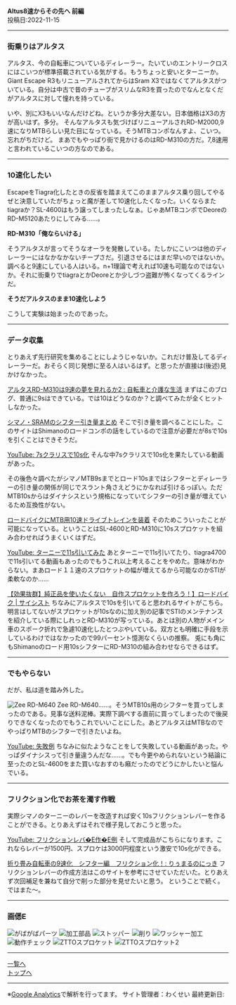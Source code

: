 

**Altus8速からその先へ 前編**  
投稿日:2022-11-15

---

### 街乗りはアルタス

アルタス、今の自転車についているディレーラー。たいていのエントリークロスにはこいつが標準搭載されている気がする。もうちょっと安いとターニーか。Giant Escape R3もリニューアルされてからはSram X3ではなくてアルタスがついている。自分は中古で昔のチューブがスリムなR3を買ったのでなんとなくだがアルタスに対して憧れを持っている。

いや、別にX3もいいなんだけどね。というか多分大差ない。日本価格はX3の方が高いはず。多分。
そんなアルタスも気づけばリニューアルされRD-M2000,9速になりMTBらしい見た目になっている。そうMTBコンポなんすよ、こいつ。忘れがちだけど。
まあでもやっぱり街で見かけるのはRD-M310の方だ。7,8速用と言われているこいつの方なのである。

---

### 10速化したい

EscapeをTiagra化したときの反省を踏まえてこのままアルタス乗り回してやるぜと決意していたがちょっと魔が差して10速化したくなった。いくならまたtiagraか？SL-4600はもう譲ってしまったしなぁ。じゃあMTBコンポでDeoreのRD-M5120あたりにしてみる……。

**RD-M310「俺ならいける」**

そうアルタスが言ってそうなオーラを発散している。たしかにこいつは他のディレーラーにはなかなかないチープさだ。引退させるにはまだ早いのではないか。調べると9速にしている人はいる。n+1理論で考えれば10速も可能なのではないか。それに街乗りでtiagraとかDeoreとか少しづつ盗難が怖くなってくるラインだ。

**そうだアルタスのまま10速化しよう**

こうして実験は始まったのであった。

---

### データ収集

とりあえず先行研究を集めることにしようじゃないか。これだけ普及してるディレーラーだ。おそらく同じ発想に至る人はいるはず。と思ったが直接は(後述)見かけなかった。

[アルタスRD-M310は9速の夢を見れるか2 : 自転車と介護な生活](http://st162c.blog.jp/archives/2089479.html)
まずはこのブログ、普通に9sはできている。では10はどうなのか？と調べてみたが全くヒットしなかった。

[シマノ・SRAMのシフター引き量まとめ](https://shiromecha.pages.dev/blog/wdh1jeowxf/)
そこで引き量を調べることにした。このサイトはShimanoのロードコンポの話をしているので注意が必要だが8sで10sを引くことはできそうだ。

[YouTube: 7sクラリスで10s化](https://www.youtube.com/watch?v=3DybiGc3DLE)
そんな中7sクラリスで10s化を果たしている動画があった。

その後色々調べたがシマノMTB9sまでとロード10sまではシフターとディレーラーの引き量の関係が同じでスラント角さえどうにかなれば引けるっぽい。ただMTB10sからはダイナシスという規格になっていてシフターの引き量が増えているため互換性がない。

[ロードバイクにMTB用10速ドライブトレインを装着](https://crank.module.jp/2011/09/mtb10.html)
そのためこういったことが可能になっている。ということはSL-4600とRD-M310に10sスプロケットを組み合わせればうまくいくはずだ。

[YouTube: ターニーで11s引いてみた](https://www.youtube.com/watch?v=t0K1AM5M1pg)
あとターニーで11s引いてたり、tiagra4700で11s引いてる動画もあったのでもうこれ以上考えることをやめた。意味がわからない。まあロード１１速のスプロケットの幅が増えてるから可能なのかSTIが柔軟なのか……

[【効果抜群】純正品を使いたくない　自作スプロケットを作ろう！】ロードバイク | サイシスト](https://cycist-ceb.com/0038_making-your-own-sprockets/)
ちなみにアルタスで10sを引いてると思われるサイトがこちら。明言はしてないがスプロケットが10sなのに加え別の記事でSTIのメンテナンスを紹介している際にしれっとRD-M310が写っている。あとは別の人物がメイン車のスポーク折れで急遽10速化したとつぶやいている。双方とも明確に手段を示しているわけではなかったので99パーセント憶測なくらいの推察。
兎にも角にもShimanoのロード用10sシフターにRD-M310の組み合わせならできるはず。

---

### でもやらない

だが、私は道を踏み外した。

<img alt="Zee RD-M640" src="/bike/md/P8/imagesAltus/Zee_RD-M640.jpg">
Zee RD-M640……。そうMTB10s用のシフターを買ってしまったのである。見事な送料泥棒。実際下調べする直前に買ってしまったので後戻りできなくなったのでもうこれでいいことにした。あとアルタスはMTBなのでやっぱりMTBのシフターで引きたいよね。

[YouTube: 失敗例](https://www.youtube.com/watch?v=0ttgqfk_LC8)
ちなみに似たようなことをして失敗している動画があった。やっぱダイナシスって引き量違うんだな……。でも今更やめられないという結論に至ったのとSL-4600をまた買いなおすのも癪だったのでどうにかしたいと悩んでいる。

---

### フリクション化でお茶を濁す作戦

実際シマノのターニーのレバーを改造すれば安く10sフリクションレバーを作ることができる。とりあえずはそれで様子見しておこうと思った。

[YouTube: フリクションレバ�E作�E例](https://www.youtube.com/watch?v=BsjYr6WNqZU)
そして完成品がこちらになります。これならレバーが1500円、スプロケは3000円程度という激安で10s化ができる。

[折り畳み自転車の9速化　シフター編　フリクション化！: りぅまるのにっき](http://blog.livedoor.jp/pretty_ryumaru-toy/archives/57664860.html)
フリクションレバーの作成方法はこのサイトを参考にさせていただいた。とりあえず次回補足を兼ねて自分で削った部分を見せたいと思う。
ということで続く。ではまた～。

---

### 画僁E

![がばがばパーツ](/bike/md/P8/imagesAltus/20221115_192600.jpg)
![加工部品](/bike/md/P8/imagesAltus/20221115_192825.jpg)
<img alt="ストッパー" src="/bike/md/P8/imagesAltus/20221115_192835.jpg">
<img alt="削り" src="/bike/md/P8/imagesAltus/20221115_192846.jpg">
<img alt="ワッシャー加工" src="/bike/md/P8/imagesAltus/20221115_192857.jpg">
<img alt="動作チェック" src="/bike/md/P8/imagesAltus/20221106_151444.jpg">
<img alt="ZTTOスプロケット" src="/bike/md/P8/imagesAltus/20221108_111423.jpg">
<img alt="ZTTOスプロケット2" src="/bike/md/P8/imagesAltus/20221108_111704.jpg">

---

[一覧へ](./Link.md)  
[トップへ](/)

---

※[Google Analytics](https://wahoij.github.io/GAPolicy.html)で解析を行ってます。 
サイト管理者：わくせい 
最終更新日:<time id="modify"></time>
